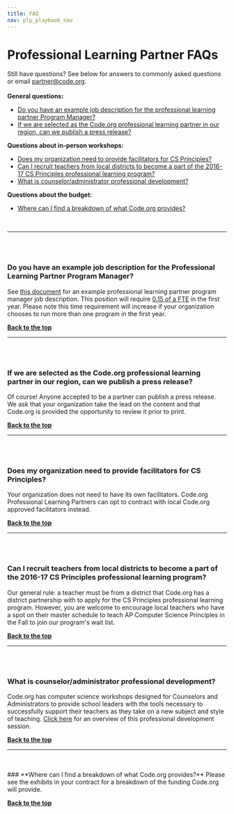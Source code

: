 ```yaml
---
title: FAQ
nav: plp_playbook_nav
---
```


<a id="top"></a>

# Professional Learning Partner FAQs


Still have questions? See below for answers to commonly asked questions or email [partner@code.org](partner@code.org). 
<br/><br/>
**General questions:**<br/>

- [Do you have an example job description for the professional learning partner Program Manager?](#pm)
- [If we are selected as the Code.org professional learning partner in our region, can we publish a press release?](#press)


**Questions about in-person workshops:**<br/>

- [Does my organization need to provide facilitators for CS Principles?](#facilitators)
- [Can I recruit teachers from local districts to become a part of the 2016-17 CS Principles professional learning program?](#recruit)
- [What is counselor/administrator professional development?](#ca)

**Questions about the budget:**<br/>

- [Where can I find a breakdown of what Code.org provides?](#pay)	

<br/>

________________
<a id="pm"></a>
<br/>
<br/>

### **Do you have an example job description for the Professional Learning Partner Program Manager?**

See <a href="https://docs.google.com/document/d/1T31f3oA0Adns7ts4T_FdUHT8wCZMKHohNzBRcCl8Bck/edit" target=_blank>this document</a> for an example professional learning partner program manager job description. This position will require <a href="https://docs.google.com/spreadsheets/d/1GuyAGGwFrtGB6l2hHLFc-N6thuMs6BcQzTp_XjaU454/edit#gid=1420208407" target=_blank>0.15 of a FTE</a> in the first year. Please note this time requirement will increase if your organization chooses to run more than one program in the first year.

[**Back to the top**](#top)
<br/>
________________
<a id="press"></a>
<br/>
<br/>

### **If we are selected as the Code.org professional learning partner in our region, can we publish a press release?**

Of course! Anyone accepted to be a partner can publish a press release. We ask that your organization take the lead on the content and that Code.org is provided the opportunity to review it prior to print.

[**Back to the top**](#top)
<br/>
________________
<a id="facilitators"></a>
<br/>
<br/>
### **Does my organization need to provide facilitators for CS Principles?**

Your organization does not need to have its own facilitators. Code.org Professional Learning Partners can  opt to contract with local Code.org approved facilitators instead.
<br/>


[**Back to the top**](#top)
<br/>
______________________________
<a id="recruit"></a>
<br/>
<br/>

### **Can I recruit teachers from local districts to become a part of the 2016-17 CS Principles professional learning program?**

Our general rule: a teacher must be from a district that Code.org has a district partnership with to apply for the CS Principles professional learning program. However, you are welcome to encourage local teachers who have a spot on their master schedule to teach AP Computer Science Principles in the Fall to join our program's wait list. 

[**Back to the top**](#top)
<br/>
______________________________
<a id="ca"></a>
<br/>
<br/>

### **What is counselor/administrator professional development?**

Code.org has computer science workshops designed for Counselors and Administrators to provide school leaders with the tools necessary to successfully support their teachers as they take on a new subject and style of teaching. <a href="https://docs.google.com/document/d/1cRCVJSqDT3VLA5u17osE914WYTtIijxyKx5Z_uSYe3Y/edit?usp=sharing" target=_blank>Click here</a> for an overview of this professional development session.

[**Back to the top**](#top)
<br/>
___________________________________________
<br/>
<br/>
<a id="pay"></a>
### **Where can I find a breakdown of what Code.org provides?**
Please see the exhibits in your contract for a breakdown of the funding Code.org will provide.

[**Back to the top**](#top)
